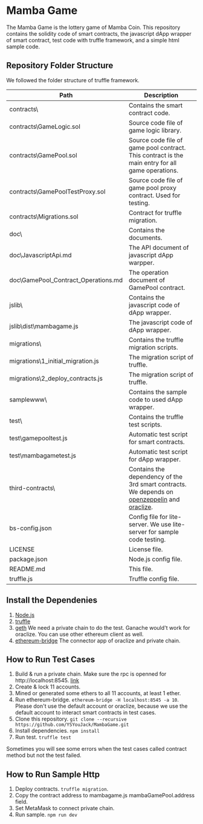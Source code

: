 Mamba Game 
==========

The Mamba Game is the lottery game of Mamba Coin. This repository contains the solidity 
code of smart contracts, the javascript dApp wrapper of smart contract, test code with 
truffle framework, and a simple html sample code.

Repository Folder Structure
----------------------------

We followed the folder structure of truffle framework.

 Path                              | Description 
-----------------------------------|--------------------------------------------------------
 contracts\                        | Contains the smart contract code. 
 contracts\GameLogic.sol           | Source code file of game logic library. 
 contracts\GamePool.sol            | Source code file of game pool contract. This contract is the main entry for all game operations. 
 contracts\GamePoolTestProxy.sol   | Source code file of game pool proxy contract. Used for testing. 
 contracts\Migrations.sol          | Contract for truffle migration. 
 doc\                              | Contains the documents. 
 doc\JavascriptApi.md              | The API document of javascript dApp warpper.
 doc\GamePool_Contract_Operations.md | The operation document of GamePool contract.
 jslib\                            | Contains the javascript code of dApp wrapper. 
 jslib\dist\mambagame.js           | The javascript code of dApp wrapper. 
 migrations\                       | Contains the truffle migration scripts. 
 migrations\1_initial_migration.js | The migration script of truffle. 
 migrations\2_deploy_contracts.js  | The migration script of truffle. 
 samplewww\                        | Contains the sample code to used dApp wrapper. 
 test\                             | Contains the truffle test scripts. 
 test\gamepooltest.js              | Automatic test script for smart contracts. 
 test\mambagametest.js             | Automatic test script for dApp wrapper. 
 third-contracts\                  | Contains the dependency of the 3rd smart contracts. We depends on [openzeppelin](https://github.com/OpenZeppelin/openzeppelin-solidity) and [oraclize](https://docs.oraclize.it/).
 bs-config.json                    | Config file for lite-server. We use lite-server for sample code testing.  
 LICENSE                           | License file. 
 package.json                      | Node.js config file. 
 README.md                         | This file. 
 truffle.js                        | Truffle config file. 
 
Install the Dependenies
-------------------------
1. [Node.js](https://nodejs.org/en/)
2. [truffle](https://truffleframework.com/docs/truffle/getting-started/installation)
3. [geth](https://geth.ethereum.org/downloads/) We need a private chain to do the test. Ganache would't work for oraclize. You can use other ethereum client as well.
4. [ethereum-bridge](https://github.com/oraclize/ethereum-bridge) The connector app of oraclize and private chain.

How to Run Test Cases
------------------------
1. Build & run a private chain. Make sure the rpc is openned for http://localhost:8545. [link](https://medium.com/mercuryprotocol/how-to-create-your-own-private-ethereum-blockchain-dad6af82fc9f)
2. Create & lock 11 accounts.
3. Mined or generated some ethers to all 11 accounts, at least 1 ether.
4. Run ethereum-bridge. `ethereum-bridge -H localhost:8545 -a 10`. Please don't use the default account or oraclize, because we use the default account to interact smart contracts in test cases.
5. Clone this repository. `git clone --recursive https://github.com/YSYouJack/MambaGame.git` 
6. Install dependencies. `npm install`
7. Run test. `truffle test`

Sometimes you will see some errors when the test cases called contract method but not the test failed.

How to Run Sample Http
------------------------
1. Deploy contracts. `truffle migration`.
2. Copy the contract address to mambagame.js mambaGamePool.address field.
3. Set MetaMask to connect private chain.
4. Run sample. `npm run dev`
